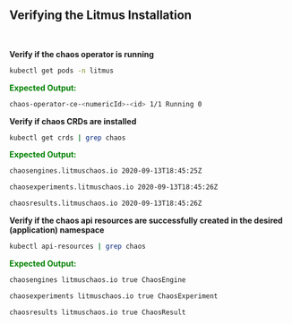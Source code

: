 <br>

## Verifying the Litmus Installation

<br>

**Verify if the chaos operator is running**

```bash
kubectl get pods -n litmus
```

<span style="color:green">**Expected Output:**<span>

```bash
chaos-operator-ce-<numericId>-<id> 1/1 Running 0
```

**Verify if chaos CRDs are installed**

```bash
kubectl get crds | grep chaos
```

<span style="color:green">**Expected Output:**</span>

```bash
chaosengines.litmuschaos.io 2020-09-13T18:45:25Z

chaosexperiments.litmuschaos.io 2020-09-13T18:45:26Z

chaosresults.litmuschaos.io 2020-09-13T18:45:26Z
```

**Verify if the chaos api resources are successfully created in the desired (application) namespace**

```bash
kubectl api-resources | grep chaos
```

<span style="color:green">**Expected Output:**</span>

```bash
chaosengines litmuschaos.io true ChaosEngine

chaosexperiments litmuschaos.io true ChaosExperiment

chaosresults litmuschaos.io true ChaosResult
```
